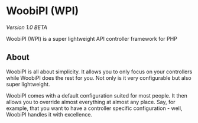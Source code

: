 WoobiPI (WPI)
=========
*Version 1.0 BETA*

WoobiPI (WPI) is a super lightweight API controller framework for PHP

About
-----------
WoobiPI is all about simplicity. It allows you to only focus on your controllers while WoobiPI does the rest for you. Not only is it very configurable but also super lightweight.

WoobiPI comes with a default configuration suited for most people. It then allows you to override almost everything at almost any place. Say, for example, that you want to have a controller specific configuration - well, WoobiPI handles it with excellence.
